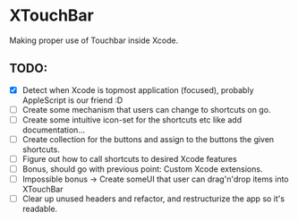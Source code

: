 # XTouchBar
Making proper use of Touchbar inside Xcode.


## TODO:
- [x] Detect when Xcode is topmost application (focused), probably AppleScript is our friend :D
- [ ] Create some mechanism that users can change to shortcuts on go.
- [ ] Create some intuitive icon-set for the shortcuts etc like add documentation...
- [ ] Create collection for the buttons and assign to the buttons the given shortcuts.
- [ ] Figure out how to call shortcuts to desired Xcode features
- [ ] Bonus, should go with previous point: Custom Xcode extensions.
- [ ] Impossible bonus -> Create someUI that user can drag'n'drop items into XTouchBar
- [ ] Clear up unused headers and refactor, and restructurize the app so it's readable.
